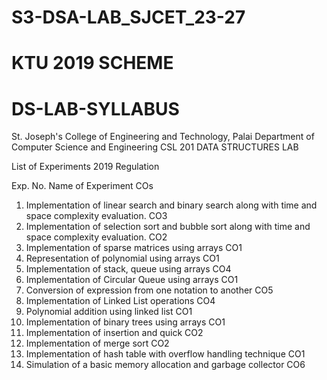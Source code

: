 # S3-DSA-LAB_SJCET_23-27
# KTU 2019 SCHEME
# DS-LAB-SYLLABUS 

 
 
 
St. Joseph's College of Engineering and Technology, Palai 
Department of Computer Science and Engineering 
CSL 201 DATA STRUCTURES LAB 
 
List of Experiments 
2019 Regulation 
 
Exp. No. Name of Experiment COs 
1) Implementation of linear search and binary search along with time and 
space complexity evaluation. CO3 
2) Implementation of selection sort and bubble sort along with time and 
space complexity evaluation. CO2 
3) Implementation of sparse matrices using arrays CO1 
4) Representation of polynomial using arrays CO1 
5) Implementation of stack, queue using arrays CO4 
6) Implementation of Circular Queue using arrays CO1 
7) Conversion of expression from one notation to another CO5 
8) Implementation of Linked List operations CO4 
9) Polynomial addition using linked list CO1 
10) Implementation of binary trees using arrays CO1 
11) Implementation of insertion and quick CO2 
12) Implementation of merge sort CO2 
13) Implementation of hash table with overflow handling technique CO1 
14) Simulation of a basic memory allocation and garbage collector   CO6 
 
